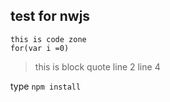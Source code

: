 ## test for nwjs
```
this is code zone
for(var i =0)
```
> this is block quote
line 2
line 4

type `npm install`
